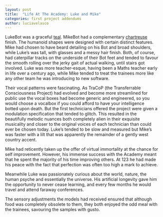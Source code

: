 ```yaml
---
layout: post
title:  "Life At The Academy: Luke and Mike"
categories: first project addendums
author: luciavelasco
---
```



LukeBot was a graceful [teal][1]. MikeBot had a complementary [chartreuse][2] finish. The humanoid shapes were designed with certain distinct features. Mike had chosen to have beard detailing on his Bot and broad shoulders, while Luke’s was tall, with glasses and a messy hair finish. Both, of course, had caterpillar tracks on the underside of their Bot feet and tended to favour the smooth rolling over the jerky gait of actual walking, until stairs got involved. Luke was more teacher-esque, having been a Maths teacher early in life over a century ago, while Mike tended to treat the trainees more like any other team he was introducing to new software.

Their vocal patterns were fascinating. As TraCoP (the Transferrable Consciousness Project) had evolved and become more streamlined for public use the vocal boxes had become generic and engineered, so you would choose a vocalbox if you could afford to have your intelligence botted upon death. But the first technicians offered the project were given a modulation specification that tended to glitch. This resulted in the beautifully melodic nuances both completely alien in their exquisite musicality and closer to the original voices of each technician than could ever be chosen today. Luke’s tended to be slow and measured but Mike’s was faster with a lilt that was apparently the remainder of a gently west country accent.

Mike had reticently taken up the offer of virtual immortality at the chance for self improvement. However, his immense success with the Academy meant that he spent the majority of his time improving others. At 123 he had made his peace with the fact that perfection was often too high a mark to achieve.

Meanwhile Luke was passionately curious about the world, nature, the human psyche and essentially the universe. His artificial longevity gave him the opportunity to never cease learning, and every few months he would travel and attend faraway conferences.

The sensory adjustments the models had received ensured that although food was completely obsolete to them, they both enjoyed the odd meal with the trainees, savouring the samples with gusto. 


[1]: http://i.imgur.com/b3bNN7x.png/
[2]: http://www.colorcombos.com/images/colors/C9D255.png/